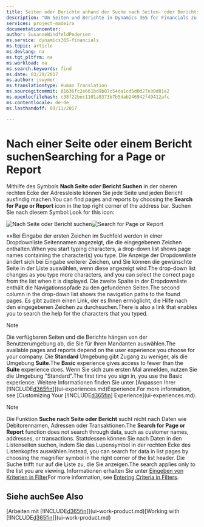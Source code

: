 ```yaml
---
title: Seiten oder Berichte anhand der Suche nach Seiten- oder Berichts-Funktion suchen| Microsoft Docs
description: "Um Seiten und Berichte in Dynamics 365 for Financials zu finden, können Sie die Seite Suchen nach Seite oder Bericht verwenden."
services: project-madeira
documentationcenter: 
author: SusanneWindfeldPedersen
ms.service: dynamics365-financials
ms.topic: article
ms.devlang: na
ms.tgt_pltfrm: na
ms.workload: na
ms.search.keywords: find
ms.date: 03/29/2017
ms.author: jswymer
ms.translationtype: Human Translation
ms.sourcegitcommit: 81636fc2e661bd9b07c54da1cd5d0d27e30d01a2
ms.openlocfilehash: c38f22bec1101a8373b7b5dab246942f49412afc
ms.contentlocale: de-de
ms.lasthandoff: 09/11/2017

---
```

# <a name="searching-for-a-page-or-report"></a><span data-ttu-id="188e9-103">Nach einer Seite oder einem Bericht suchen</span><span class="sxs-lookup"><span data-stu-id="188e9-103">Searching for a Page or Report</span></span>
<span data-ttu-id="188e9-104">Mithilfe des Symbols **Nach Seite oder Bericht Suchen** in der oberen rechten Ecke der Adressleiste können Sie jede Seite und jeden Bericht ausfindig machen.</span><span class="sxs-lookup"><span data-stu-id="188e9-104">You can find pages and reports by choosing the **Search for Page or Report** icon in the top right corner of the address bar.</span></span> <span data-ttu-id="188e9-105">Suchen Sie nach diesem Symbol:</span><span class="sxs-lookup"><span data-stu-id="188e9-105">Look for this icon:</span></span>

<span data-ttu-id="188e9-106">![Nach Seite oder Bericht suchen](media/ui-search/search.png "Nach Seite oder Bericht suchen")</span><span class="sxs-lookup"><span data-stu-id="188e9-106">![Search for Page or Report](media/ui-search/search.png "Search for Page or Report")</span></span>

<span data-ttu-id="188e9-107">«»Bei Eingabe der ersten Zeichen im Suchfeld werden in einer Dropdownliste Seitennamen angezeigt, die die eingegebenen Zeichen enthalten.</span><span class="sxs-lookup"><span data-stu-id="188e9-107">When you start typing characters, a drop-down list shows page names containing the character(s) you type.</span></span> <span data-ttu-id="188e9-108">Die Anzeige der Dropdownliste ändert sich bei Eingabe weiterer Zeichen, und Sie können die gewünschte Seite in der Liste auswählen, wenn diese angezeigt wird.</span><span class="sxs-lookup"><span data-stu-id="188e9-108">The drop-down list changes as you type more characters, and you can select the correct page from the list when it is displayed.</span></span> <span data-ttu-id="188e9-109">Die zweite Spalte in der Dropdownliste enthält die Navigationsspfade zu den gefundenen Seiten.</span><span class="sxs-lookup"><span data-stu-id="188e9-109">The second column in the drop-down list shows the navigation paths to the found pages.</span></span> <span data-ttu-id="188e9-110">Es gibt zudem einen Link, der es Ihnen ermöglicht, die Hilfe nach den eingegebenen Zeichen zu durchsuchen.</span><span class="sxs-lookup"><span data-stu-id="188e9-110">There is also a link that enables you to search the help for the characters that you typed.</span></span>

> [!NOTE]  
>   <span data-ttu-id="188e9-111">Die verfügbaren Seiten und die Berichte hängen von der Benutzerumgebung ab, die Sie für Ihren Mandanten auswählen.</span><span class="sxs-lookup"><span data-stu-id="188e9-111">The available pages and reports depend on the user experience you choose for your company.</span></span> <span data-ttu-id="188e9-112">Die **Standard** Umgebung gibt Zugang zu weniger, als die Umgebung **Suite**.</span><span class="sxs-lookup"><span data-stu-id="188e9-112">The **Basic** experience gives access to fewer than the **Suite** experience does.</span></span> <span data-ttu-id="188e9-113">Wenn Sie sich zum ersten Mal anmelden, nutzen Sie die Umgebung "Standard".</span><span class="sxs-lookup"><span data-stu-id="188e9-113">The first time you sign in, you use the Basic experience.</span></span> <span data-ttu-id="188e9-114">Weitere Informationen finden Sie unter [Anpassen Ihrer [!INCLUDE[d365fin](includes/d365fin_long_md.md)]](ui-experiences.md)Experience.</span><span class="sxs-lookup"><span data-stu-id="188e9-114">For more information, see [Customizing Your [!INCLUDE[d365fin](includes/d365fin_long_md.md)] Experience](ui-experiences.md).</span></span>

> [!NOTE]  
>   <span data-ttu-id="188e9-115">Die Funktion **Suche nach Seite oder Bericht** sucht nicht nach Daten wie Debitorennamen, Adressen oder Transaktionen.</span><span class="sxs-lookup"><span data-stu-id="188e9-115">The **Search for Page or Report** function does not search through data, such as customer names, addresses, or transactions.</span></span> <span data-ttu-id="188e9-116">Stattdessen können Sie nach Daten in den Listenseiten suchen, indem Sie das Lupensymbol in der rechten Ecke des Listenkopfes auswählen.</span><span class="sxs-lookup"><span data-stu-id="188e9-116">Instead, you can search for data in list pages by choosing the magnifier symbol in the right corner of the list header.</span></span> <span data-ttu-id="188e9-117">Die Suche trifft nur auf die Liste zu, die Sie anzeigen.</span><span class="sxs-lookup"><span data-stu-id="188e9-117">The search applies only to the list you are viewing.</span></span> <span data-ttu-id="188e9-118">Informationen erhalten Sie unter [Eingeben von Kriterien in Filter](ui-enter-criteria-filters.md)</span><span class="sxs-lookup"><span data-stu-id="188e9-118">For more information, see [Entering Criteria in Filters](ui-enter-criteria-filters.md).</span></span>

## <a name="see-also"></a><span data-ttu-id="188e9-119">Siehe auch</span><span class="sxs-lookup"><span data-stu-id="188e9-119">See Also</span></span>
<span data-ttu-id="188e9-120">[Arbeiten mit [!INCLUDE[d365fin](includes/d365fin_md.md)]](ui-work-product.md)</span><span class="sxs-lookup"><span data-stu-id="188e9-120">[Working with [!INCLUDE[d365fin](includes/d365fin_md.md)]](ui-work-product.md)</span></span>

